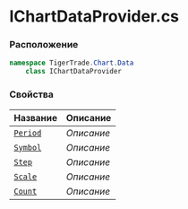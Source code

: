 
# IChartDataProvider.cs
### Расположение
```csharp
namespace TigerTrade.Chart.Data  
    class IChartDataProvider
```

### Свойства
| Название | Описание |
| --- | --- |
| [`Period`](./Свойства/Period.md) | *Описание* |
| [`Symbol`](./Свойства/Symbol.md) | *Описание* |
| [`Step`](./Свойства/Step.md) | *Описание* |
| [`Scale`](./Свойства/Scale.md) | *Описание* |
| [`Count`](./Свойства/Count.md) | *Описание* |
